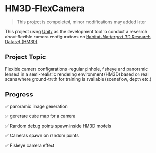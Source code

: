# HM3D-FlexCamera

> This project is compeleted, minor modifications may added later

This project using [Unity](https://unity.com/) as the development tool to conduct a research about flexible camera configurations on [Habitat-Matterport 3D Research Dataset (HM3D)](https://aihabitat.org/datasets/hm3d/).

## Project Topic

Flexible camera configurations (regular pinhole, fisheye and panoramic lenses) in a semi-realistic rendering environment (HM3D) based on real scans where ground-truth for training is available (sceneflow, depth etc.)

## Progress

:white_check_mark: panoramic image generation

:white_check_mark: generate cube map for a camera

:white_check_mark: Random debug points spawn inside HM3D models

:white_check_mark: Cameras spawn on random points

:white_check_mark: Fisheye camera effect
